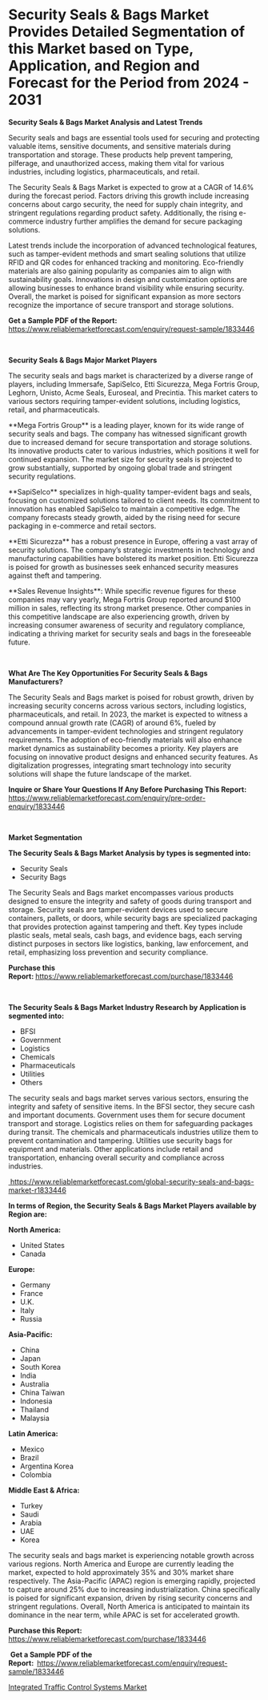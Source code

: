<p><h1>Security Seals & Bags Market Provides Detailed Segmentation of this Market based on Type, Application, and Region and Forecast for the Period from 2024 - 2031</h1></p><p><strong>Security Seals & Bags Market Analysis and Latest Trends</strong></p>
<p><p>Security seals and bags are essential tools used for securing and protecting valuable items, sensitive documents, and sensitive materials during transportation and storage. These products help prevent tampering, pilferage, and unauthorized access, making them vital for various industries, including logistics, pharmaceuticals, and retail.</p><p>The Security Seals & Bags Market is expected to grow at a CAGR of 14.6% during the forecast period. Factors driving this growth include increasing concerns about cargo security, the need for supply chain integrity, and stringent regulations regarding product safety. Additionally, the rising e-commerce industry further amplifies the demand for secure packaging solutions.</p><p>Latest trends include the incorporation of advanced technological features, such as tamper-evident methods and smart sealing solutions that utilize RFID and QR codes for enhanced tracking and monitoring. Eco-friendly materials are also gaining popularity as companies aim to align with sustainability goals. Innovations in design and customization options are allowing businesses to enhance brand visibility while ensuring security. Overall, the market is poised for significant expansion as more sectors recognize the importance of secure transport and storage solutions.</p></p>
<p><strong>Get a Sample PDF of the Report:&nbsp;</strong> <a href="https://www.reliablemarketforecast.com/enquiry/request-sample/1833446?utm_campaign=1893&utm_medium=2&utm_source=Github&utm_content=ia&utm_term=01012025&utm_id=security-seals-bags">https://www.reliablemarketforecast.com/enquiry/request-sample/1833446</a></p>
<p>&nbsp;</p>
<p><strong>Security Seals & Bags Major Market Players</strong></p>
<p><p>The security seals and bags market is characterized by a diverse range of players, including Immersafe, SapiSelco, Etti Sicurezza, Mega Fortris Group, Leghorn, Unisto, Acme Seals, Euroseal, and Precintia. This market caters to various sectors requiring tamper-evident solutions, including logistics, retail, and pharmaceuticals.</p><p>**Mega Fortris Group** is a leading player, known for its wide range of security seals and bags. The company has witnessed significant growth due to increased demand for secure transportation and storage solutions. Its innovative products cater to various industries, which positions it well for continued expansion. The market size for security seals is projected to grow substantially, supported by ongoing global trade and stringent security regulations.</p><p>**SapiSelco** specializes in high-quality tamper-evident bags and seals, focusing on customized solutions tailored to client needs. Its commitment to innovation has enabled SapiSelco to maintain a competitive edge. The company forecasts steady growth, aided by the rising need for secure packaging in e-commerce and retail sectors.</p><p>**Etti Sicurezza** has a robust presence in Europe, offering a vast array of security solutions. The company’s strategic investments in technology and manufacturing capabilities have bolstered its market position. Etti Sicurezza is poised for growth as businesses seek enhanced security measures against theft and tampering.</p><p>**Sales Revenue Insights**: While specific revenue figures for these companies may vary yearly, Mega Fortris Group reported around $100 million in sales, reflecting its strong market presence. Other companies in this competitive landscape are also experiencing growth, driven by increasing consumer awareness of security and regulatory compliance, indicating a thriving market for security seals and bags in the foreseeable future.</p></p>
<p>&nbsp;</p>
<p><strong>What Are The Key Opportunities For Security Seals & Bags Manufacturers?</strong></p>
<p><p>The Security Seals and Bags market is poised for robust growth, driven by increasing security concerns across various sectors, including logistics, pharmaceuticals, and retail. In 2023, the market is expected to witness a compound annual growth rate (CAGR) of around 6%, fueled by advancements in tamper-evident technologies and stringent regulatory requirements. The adoption of eco-friendly materials will also enhance market dynamics as sustainability becomes a priority. Key players are focusing on innovative product designs and enhanced security features. As digitalization progresses, integrating smart technology into security solutions will shape the future landscape of the market.</p></p>
<p><strong>Inquire or Share Your Questions If Any Before Purchasing This Report:</strong> <a href="https://www.reliablemarketforecast.com/enquiry/pre-order-enquiry/1833446?utm_campaign=1893&utm_medium=2&utm_source=Github&utm_content=ia&utm_term=01012025&utm_id=security-seals-bags">https://www.reliablemarketforecast.com/enquiry/pre-order-enquiry/1833446</a></p>
<p>&nbsp;</p>
<p><strong>Market Segmentation</strong></p>
<p><strong>The Security Seals & Bags Market Analysis by types is segmented into:</strong></p>
<p><ul><li>Security Seals</li><li>Security Bags</li></ul></p>
<p><p>The Security Seals and Bags market encompasses various products designed to ensure the integrity and safety of goods during transport and storage. Security seals are tamper-evident devices used to secure containers, pallets, or doors, while security bags are specialized packaging that provides protection against tampering and theft. Key types include plastic seals, metal seals, cash bags, and evidence bags, each serving distinct purposes in sectors like logistics, banking, law enforcement, and retail, emphasizing loss prevention and security compliance.</p></p>
<p><strong>Purchase this Report:&nbsp;</strong><a href="https://www.reliablemarketforecast.com/purchase/1833446?utm_campaign=1893&utm_medium=2&utm_source=Github&utm_content=ia&utm_term=01012025&utm_id=security-seals-bags">https://www.reliablemarketforecast.com/purchase/1833446</a></p>
<p>&nbsp;</p>
<p><strong>The Security Seals & Bags Market Industry Research by Application is segmented into:</strong></p>
<p><ul><li>BFSI</li><li>Government</li><li>Logistics</li><li>Chemicals</li><li>Pharmaceuticals</li><li>Utilities</li><li>Others</li></ul></p>
<p><p>The security seals and bags market serves various sectors, ensuring the integrity and safety of sensitive items. In the BFSI sector, they secure cash and important documents. Government uses them for secure document transport and storage. Logistics relies on them for safeguarding packages during transit. The chemicals and pharmaceuticals industries utilize them to prevent contamination and tampering. Utilities use security bags for equipment and materials. Other applications include retail and transportation, enhancing overall security and compliance across industries.</p></p>
<p><a href="https://www.reliablemarketforecast.com/global-security-seals-and-bags-market-r1833446?utm_campaign=1893&utm_medium=2&utm_source=Github&utm_content=ia&utm_term=01012025&utm_id=security-seals-bags">&nbsp;https://www.reliablemarketforecast.com/global-security-seals-and-bags-market-r1833446</a></p>
<p><strong>In terms of Region, the Security Seals & Bags Market Players available by Region are:</strong></p>
<p>
    <p> <strong> North America: </strong>
        <ul>
            <li>United States</li>
            <li>Canada</li>
        </ul>
        </p> 
    <p> <strong> Europe: </strong>
        <ul>
            <li>Germany</li>
            <li>France</li>
            <li>U.K.</li>
            <li>Italy</li>
            <li>Russia</li>
        </ul>
        </p> 
    <p> <strong> Asia-Pacific: </strong>
        <ul>
            <li>China</li>
            <li>Japan</li>
            <li>South Korea</li>
            <li>India</li>
            <li>Australia</li>
            <li>China Taiwan</li>
            <li>Indonesia</li>
            <li>Thailand</li>
            <li>Malaysia</li>
        </ul>
        </p> 
    <p> <strong> Latin America: </strong>
        <ul>
            <li>Mexico</li>
            <li>Brazil</li>
            <li>Argentina Korea</li>
            <li>Colombia</li>
        </ul>
        </p> 
    <p> <strong> Middle East & Africa: </strong>
        <ul>
            <li>Turkey</li>
            <li>Saudi</li>
            <li>Arabia</li>
            <li>UAE</li>
            <li>Korea</li>
        </ul>
    </p>
    </p>
<p><p>The security seals and bags market is experiencing notable growth across various regions. North America and Europe are currently leading the market, expected to hold approximately 35% and 30% market share respectively. The Asia-Pacific (APAC) region is emerging rapidly, projected to capture around 25% due to increasing industrialization. China specifically is poised for significant expansion, driven by rising security concerns and stringent regulations. Overall, North America is anticipated to maintain its dominance in the near term, while APAC is set for accelerated growth.</p></p>
<p><strong>Purchase this Report: </strong><a href="https://www.reliablemarketforecast.com/purchase/1833446?utm_campaign=1893&utm_medium=2&utm_source=Github&utm_content=ia&utm_term=01012025&utm_id=security-seals-bags">https://www.reliablemarketforecast.com/purchase/1833446</a></p>
<p>&nbsp;<strong>Get a Sample PDF of the Report:&nbsp;&nbsp;</strong><a href="https://www.reliablemarketforecast.com/enquiry/request-sample/1833446?utm_campaign=1893&utm_medium=2&utm_source=Github&utm_content=ia&utm_term=01012025&utm_id=security-seals-bags">https://www.reliablemarketforecast.com/enquiry/request-sample/1833446</a></p>
<p><strong></strong></p>
<p><p><a href="https://github.com/PeterParrish5/Market-Research-Report-List-7/blob/main/integrated-traffic-control-systems-market.md?utm_campaign=1893&utm_medium=2&utm_source=Github&utm_content=ia&utm_term=01012025&utm_id=security-seals-bags">Integrated Traffic Control Systems Market</a></p></p>